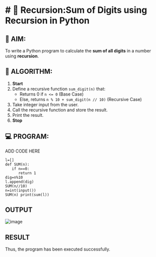 # # 🔁 Recursion:Sum of Digits using Recursion in Python

## 🎯 AIM:
To write a Python program to calculate the **sum of all digits** in a number using **recursion**.

## 🧠 ALGORITHM:

1. **Start**
2. Define a recursive function `sum_digit(n)` that:
   - Returns 0 if `n <= 0` (Base Case)
   - Else, returns `n % 10 + sum_digit(n // 10)` (Recursive Case)
3. Take integer input from the user.
4. Call the recursive function and store the result.
5. Print the result.
6. **Stop**

## 💻 PROGRAM:

ADD CODE HERE
```
l=[]
def SUM(n):
   if n==0:
      return 1
dig=n%10
l.append(dig)
SUM(n//10)
n=int(input())
SUM(n) print(sum(l))
```
## OUTPUT
![image](https://github.com/user-attachments/assets/bd449539-adc4-48c7-93a9-1e45a6f86af5)

## RESULT
Thus, the program has been executed successfully.
